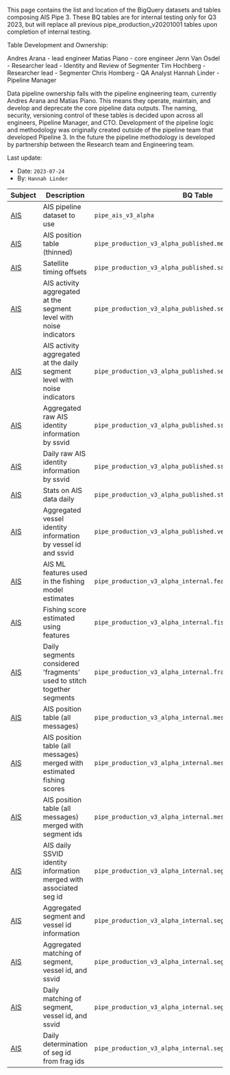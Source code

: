 This page contains the list and location of the BigQuery datasets and tables composing AIS Pipe 3. These BQ tables are for internal testing only for Q3 2023, but will replace all previous pipe_production_v20201001 tables upon completion of internal testing. 

Table Development and Ownership: 

Andres Arana - lead engineer
Matias Piano - core engineer
Jenn Van Osdel - Researcher lead - Identity and Review of Segmenter
Tim Hochberg - Researcher lead - Segmenter
Chris Homberg - QA Analyst
Hannah Linder - Pipeline Manager


Data pipeline ownership falls with the pipeline engineering team, currently Andres Arana and Matias Piano. This means they operate, maintain, and develop and deprecate  the core pipeline data outputs. The naming, security, versioning control of these tables is decided upon across all engineers, Pipeline Manager, and CTO. Development of the pipeline logic and methodology was originally created outside of the pipeline team that developed Pipeline 3. In the future the pipeline methodology is developed by partnership between the Research team and Engineering team. 


Last update:
   * Date: `2023-07-24`
   * By: `Hannah Linder`


| Subject | Description | BQ Table| Previous BQ Table |
| --- | --- | --- | --- |
| [AIS](https://github.com/GlobalFishingWatch/bigquery-documentation-wf827/wiki/Pipeline) | AIS pipeline dataset to use | `pipe_ais_v3_alpha`| `pipe_production_v20201001` | 
| [AIS](https://github.com/GlobalFishingWatch/bigquery-documentation-wf827/wiki/Pipeline) | AIS position table (thinned) | `pipe_production_v3_alpha_published.messages` | `pipe_production_v20201001.research_messages` | 
| [AIS](https://github.com/GlobalFishingWatch/bigquery-documentation-wf827/wiki/Pipeline) | Satellite timing offsets | `pipe_production_v3_alpha_published.satellite_timing_offsets` | `pipe_production_v20201001.research_satellite_timing` | 
| [AIS](https://github.com/GlobalFishingWatch/bigquery-documentation-wf827/wiki/Pipeline) | AIS activity aggregated at the segment level with noise indicators| `pipe_production_v3_alpha_published.segs_activity` | `pipe_production_v20201001.research_segs` | 
| [AIS](https://github.com/GlobalFishingWatch/bigquery-documentation-wf827/wiki/Pipeline) | AIS activity aggregated at the daily segment level with noise indicators| `pipe_production_v3_alpha_published.segs_activity_daily` | `pipe_production_v20201001.research_segs_daily` | 
| [AIS](https://github.com/GlobalFishingWatch/bigquery-documentation-wf827/wiki/Pipeline) | Aggregated raw AIS identity information by ssvid| `pipe_production_v3_alpha_published.ssvids_identity` | `pipe_production_v20201001.research_ids` | 
| [AIS](https://github.com/GlobalFishingWatch/bigquery-documentation-wf827/wiki/Pipeline) | Daily raw AIS identity information by ssvid| `pipe_production_v3_alpha_published.ssvids_identities_daily` | `pipe_production_v20201001.research_ids_daily` | 
| [AIS](https://github.com/GlobalFishingWatch/bigquery-documentation-wf827/wiki/Pipeline) | Stats on AIS data daily| `pipe_production_v3_alpha_published.stats_daily` | `pipe_production_v20201001.research_stats` | 
| [AIS](https://github.com/GlobalFishingWatch/bigquery-documentation-wf827/wiki/Pipeline) | Aggregated vessel identity information by vessel id and ssvid| `pipe_production_v3_alpha_published.vessel_info` | `pipe_production_v20201001.vessel_info` | 
| [AIS](https://github.com/GlobalFishingWatch/bigquery-documentation-wf827/wiki/Pipeline) | AIS ML features used in the fishing model estimates | `pipe_production_v3_alpha_internal.features_` | `pipe_production_v20201001.features_` | 
| [AIS](https://github.com/GlobalFishingWatch/bigquery-documentation-wf827/wiki/Pipeline) | Fishing score estimated using features | `pipe_production_v3_alpha_internal.fishing_score_` | `pipe_production_v20201001.fishing_score_` | 
| [AIS](https://github.com/GlobalFishingWatch/bigquery-documentation-wf827/wiki/Pipeline) | Daily segments considered 'fragments' used to stitch together segments | `pipe_production_v3_alpha_internal.fragments_` | NA |
| [AIS](https://github.com/GlobalFishingWatch/bigquery-documentation-wf827/wiki/Pipeline) | AIS position table (all messages) | `pipe_production_v3_alpha_internal.messages_positions` | `pipe_production_v20201001.position_messages_` |
| [AIS](https://github.com/GlobalFishingWatch/bigquery-documentation-wf827/wiki/Pipeline) | AIS position table (all messages) merged with estimated fishing scores | `pipe_production_v3_alpha_internal.messages_scored_` | `pipe_production_v20201001.messages_scored_` |
| [AIS](https://github.com/GlobalFishingWatch/bigquery-documentation-wf827/wiki/Pipeline) | AIS position table (all messages) merged with segment ids | `pipe_production_v3_alpha_internal.messages_segmented_` | `pipe_production_v20201001.messages_segmented_` |
| [AIS](https://github.com/GlobalFishingWatch/bigquery-documentation-wf827/wiki/Pipeline) | AIS daily SSVID identity information merged with associated seg id | `pipe_production_v3_alpha_internal.segment_identity_daily_` | `pipe_production_v20201001.segment_identity_daily_` |
| [AIS](https://github.com/GlobalFishingWatch/bigquery-documentation-wf827/wiki/Pipeline) | Aggregated segment and vessel id information | `pipe_production_v3_alpha_internal.segment_info` | `pipe_production_v20201001.segment_info` |
| [AIS](https://github.com/GlobalFishingWatch/bigquery-documentation-wf827/wiki/Pipeline) | Aggregated matching of segment, vessel id, and ssvid | `pipe_production_v3_alpha_internal.segment_vessel` | `pipe_production_v20201001.segment_vessel` |
| [AIS](https://github.com/GlobalFishingWatch/bigquery-documentation-wf827/wiki/Pipeline) | Daily matching of segment, vessel id, and ssvid | `pipe_production_v3_alpha_internal.segment_vessel_daily_` | `pipe_production_v20201001.segment_vessel_daily_` |
| [AIS](https://github.com/GlobalFishingWatch/bigquery-documentation-wf827/wiki/Pipeline) | Daily determination of seg id from frag ids | `pipe_production_v3_alpha_internal.segments_` | `pipe_production_v20201001.segments_` |
